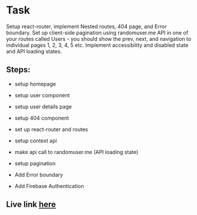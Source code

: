 # Task
Setup react-router, implement Nested routes, 404 page, and Error boundary. Set up client-side pagination using randomuser.me API in one of your routes called Users - you should show the prev, next, and navigation to individual pages 1, 2, 3, 4, 5 etc. Implement accessibility and disabled state and API loading states.


## Steps:
- setup homepage
- setup user component
- setup user details page
- setup 404 component
- set up react-router and routes
- setup context api
- make api call to randomuser.me (API loading state)

- setup pagination
- Add Error boundary
- Add Firebase Authentication


## Live link [here](https://random-users-73bff.web.app/)
